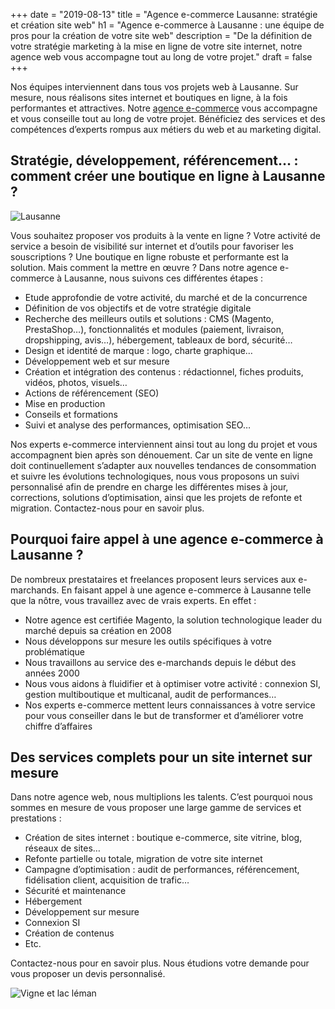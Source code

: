+++
date = "2019-08-13"
title = "Agence e-commerce Lausanne: stratégie et création site web"
h1 = "Agence e-commerce à Lausanne : une équipe de pros pour la création de votre site web"
description = "De la définition de votre stratégie marketing à la mise en ligne de votre site internet, notre agence web vous accompagne tout au long de votre projet."
draft = false
+++

Nos équipes interviennent dans tous vos projets web à Lausanne. Sur mesure, nous réalisons sites internet et boutiques en ligne, à la fois performantes et attractives. Notre [agence e-commerce](/agence-ecom/) vous accompagne et vous conseille tout au long de votre projet. Bénéficiez des services et des compétences d’experts rompus aux métiers du web et au marketing digital.

## Stratégie, développement, référencement… : comment créer une boutique en ligne à Lausanne ?

<img class="animate zoomIn margin-auto" src="/images/ville/lausanne.svg" alt="Lausanne" />

Vous souhaitez proposer vos produits à la vente en ligne ? Votre activité de service a besoin de visibilité sur internet et d’outils pour favoriser les souscriptions ? Une boutique en ligne robuste et performante est la solution. Mais comment la mettre en œuvre ? Dans notre agence e-commerce à Lausanne, nous suivons ces différentes étapes :

-	Etude approfondie de votre activité, du marché et de la concurrence
-	Définition de vos objectifs et de votre stratégie digitale
-	Recherche des meilleurs outils et solutions : CMS (Magento, PrestaShop…), fonctionnalités et modules (paiement, livraison, dropshipping, avis…), hébergement, tableaux de bord, sécurité…
-	Design et identité de marque : logo, charte graphique…
-	Développement web et sur mesure
-	Création et intégration des contenus : rédactionnel, fiches produits, vidéos, photos, visuels…
-	Actions de référencement (SEO)
-	Mise en production
-	Conseils et formations
-	Suivi et analyse des performances, optimisation SEO…

Nos experts e-commerce interviennent ainsi tout au long du projet et vous accompagnent bien après son dénouement. Car un site de vente en ligne doit continuellement s’adapter aux nouvelles tendances de consommation et suivre les évolutions technologiques, nous vous proposons un suivi personnalisé afin de prendre en charge les différentes mises à jour, corrections, solutions d’optimisation, ainsi que les projets de refonte et migration. Contactez-nous pour en savoir plus.

## Pourquoi faire appel à une agence e-commerce à Lausanne ?

De nombreux prestataires et freelances proposent leurs services aux e-marchands. En faisant appel à une agence e-commerce à Lausanne telle que la nôtre, vous travaillez avec de vrais experts. En effet :

-	Notre agence est certifiée Magento, la solution technologique leader du marché depuis sa création en 2008
-	Nous développons sur mesure les outils spécifiques à votre problématique
-	Nous travaillons au service des e-marchands depuis le début des années 2000
-	Nous vous aidons à fluidifier et à optimiser votre activité : connexion SI, gestion multiboutique et multicanal, audit de performances…
-	Nos experts e-commerce mettent leurs connaissances à votre service pour vous conseiller dans le but de transformer et d’améliorer votre chiffre d’affaires

## Des services complets pour un site internet sur mesure

Dans notre agence web, nous multiplions les talents. C’est pourquoi nous sommes en mesure de vous proposer une large gamme de services et prestations :

-	Création de sites internet : boutique e-commerce, site vitrine, blog, réseaux de sites…
-	Refonte partielle ou totale, migration de votre site internet
-	Campagne d’optimisation : audit de performances, référencement, fidélisation client, acquisition de trafic…
-	Sécurité et maintenance
-	Hébergement
-	Développement sur mesure
-	Connexion SI
-	Création de contenus
-	Etc.

Contactez-nous pour en savoir plus. Nous étudions votre demande pour vous proposer un devis personnalisé.

<img class="animate zoomIn margin-auto" src="/images/ville/vigne-leman.jpg" alt="Vigne et lac léman" />
